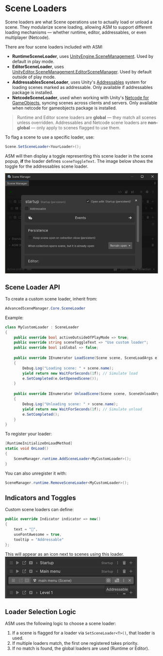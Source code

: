 # Scene Loaders

Scene loaders are what Scene operations use to actually load or unload a scene. They modularize scene loading, allowing ASM to support different loading mechanisms — whether runtime, editor, addressables, or even multiplayer (Netcode).

There are four scene loaders included with ASM:

- **RuntimeSceneLoader**, uses [UnityEngine.SceneManagement](https://docs.unity3d.com/ScriptReference/SceneManagement.SceneManager.html). Used by default in play mode.
- **EditorSceneLoader**, uses [UnityEditor.SceneManagement.EditorSceneManager](https://docs.unity3d.com/ScriptReference/SceneManagement.EditorSceneManager.html). Used by default outside of play mode.
- **AddressablesSceneLoader**, uses Unity's [Addressables](https://docs.unity3d.com/Manual/com.unity.addressables.html) system for loading scenes marked as addressable. Only available if addressables package is installed.
- **NetcodeSceneLoader**, used when working with Unity's [Netcode for GameObjects](https://docs-multiplayer.unity3d.com/netcode/current/about/), syncing scenes across clients and servers. Only available when netcode for gameobjects package is installed.

> Runtime and Editor scene loaders are **global** — they match all scenes unless overridden. Addressables and Netcode scene loaders are **non-global** — only apply to scenes flagged to use them.

To flag a scene to use a specific loader, use:

```csharp
Scene.SetSceneLoader<YourLoader>();
```

ASM will then display a toggle representing this scene loader in the scene popup, **if** the loader defines `sceneToggleText`. The image below shows the toggle for the addressables scene loader.

![](../image/popup-scene-scene-loader.png)

## Scene Loader API

To create a custom scene loader, inherit from:

```csharp
AdvancedSceneManager.Core.SceneLoader
```

Example:

```csharp
class MyCustomLoader : SceneLoader
{
    public override bool activeOutsideOfPlayMode => true;
    public override string sceneToggleText => "Use custom loader";
    public override bool isGlobal => false;

    public override IEnumerator LoadScene(Scene scene, SceneLoadArgs e)
    {
        Debug.Log("Loading scene: " + scene.name);
        yield return new WaitForSeconds(1f); // Simulate load
        e.SetCompleted(e.GetOpenedScene());
    }

    public override IEnumerator UnloadScene(Scene scene, SceneUnloadArgs e)
    {
        Debug.Log("Unloading scene: " + scene.name);
        yield return new WaitForSeconds(1f); // Simulate unload
        e.SetCompleted();
    }
}
```

To register your loader:

```csharp
[RuntimeInitializeOnLoadMethod]
static void OnLoad()
{
    SceneManager.runtime.AddSceneLoader<MyCustomLoader>();
}
```

You can also unregister it with:

```csharp
SceneManager.runtime.RemoveSceneLoader<MyCustomLoader>();
```

## Indicators and Toggles

Custom scene loaders can define:

```csharp
public override Indicator indicator => new()
{
    text = "",
	useFontAwesome = true,
	tooltip = "Addressable"
};
```

This will appear as an icon next to scenes using this loader.
![](../image/main-scene-addressables.png)

## Loader Selection Logic

ASM uses the following logic to choose a scene loader:

1. If a scene is flagged for a loader via `SetSceneLoader<T>()`, that loader is used.
2. If multiple loaders match, the first one registered takes priority.
3. If no match is found, the global loaders are used (Runtime or Editor).